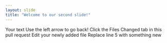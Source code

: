 ```yaml
---
layout: slide
title: "Welcome to our second slide!"
---
```

Your text
Use the left arrow to go back!
Click the Files Changed tab in this pull request
Edit your newly added file
Replace line 5 with something new
